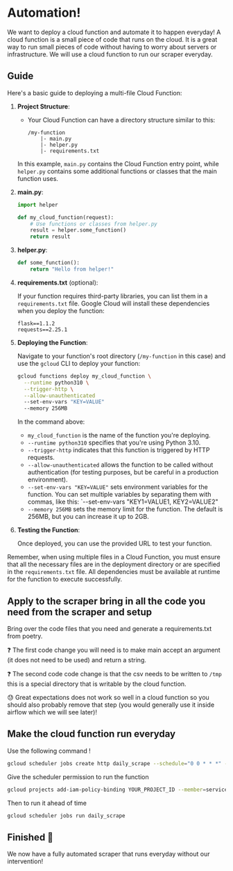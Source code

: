 # Automation!

We want to deploy a cloud function and automate it to happen everyday! A cloud function is a small piece of code that runs on the cloud. It is a great way to run small pieces of code without having to worry about servers or infrastructure. We will use a cloud function to run our scraper everyday.

## Guide

Here's a basic guide to deploying a multi-file Cloud Function:

1. **Project Structure**:
   - Your Cloud Function can have a directory structure similar to this:

     ```
     /my-function
         |- main.py
         |- helper.py
         |- requirements.txt
     ```

   In this example, `main.py` contains the Cloud Function entry point, while `helper.py` contains some additional functions or classes that the main function uses.

2. **main.py**:

   ```python
   import helper

   def my_cloud_function(request):
       # Use functions or classes from helper.py
       result = helper.some_function()
       return result
   ```

3. **helper.py**:

   ```python
   def some_function():
       return "Hello from helper!"
   ```

4. **requirements.txt** (optional):

   If your function requires third-party libraries, you can list them in a `requirements.txt` file. Google Cloud will install these dependencies when you deploy the function:

   ```
   flask==1.1.2
   requests==2.25.1
   ```

5. **Deploying the Function**:

   Navigate to your function's root directory (`/my-function` in this case) and use the `gcloud` CLI to deploy your function:

   ```bash
   gcloud functions deploy my_cloud_function \
     --runtime python310 \
     --trigger-http \
     --allow-unauthenticated
     --set-env-vars "KEY=VALUE"
     --memory 256MB
   ```

   In the command above:
   - `my_cloud_function` is the name of the function you're deploying.
   - `--runtime python310` specifies that you're using Python 3.10.
   - `--trigger-http` indicates that this function is triggered by HTTP requests.
   - `--allow-unauthenticated` allows the function to be called without authentication (for testing purposes, but be careful in a production environment).
   - `--set-env-vars "KEY=VALUE"` sets environment variables for the function. You can set multiple variables by separating them with commas, like this: `--set-env-vars "KEY1=VALUE1,
   KEY2=VALUE2"
   - `--memory 256MB` sets the memory limit for the function. The default is 256MB, but you can increase it up to 2GB.

6. **Testing the Function**:

   Once deployed, you can use the provided URL to test your function.

Remember, when using multiple files in a Cloud Function, you must ensure that all the necessary files are in the deployment directory or are specified in the `requirements.txt` file. All dependencies must be available at runtime for the function to execute successfully.

## Apply to the scraper bring in all the code you need from the scraper and setup

Bring over the code files that you need and generate a requirements.txt from poetry.

❓ The  first code change you will need is to make main accept an argument (it does not need to be used) and return a string.

❓ The second code code change is that the csv needs to be written to `/tmp` this is a special directory that is writable by the cloud function.

😓 Great expectations does not work so well in a cloud function so you should also probably remove that step (you would generally use it inside airflow which we will see later)!

## Make the cloud function run everyday

Use the following command !

```bash
gcloud scheduler jobs create http daily_scrape --schedule="0 0 * * *" --http-method=POST --uri=your_function_uri --time-zone=Europe/Paris --headers="Content-Type=application/json" --message-body='{}'
```

Give the scheduler permission to run the function

```bash
gcloud projects add-iam-policy-binding YOUR_PROJECT_ID --member=serviceAccount:service-YOUR_PROJECT_NUMBER@gcp-sa-cloudscheduler.iam.gserviceaccount.com --role=roles/cloudfunctions.invoker

```

Then to run it ahead of time

```bash
gcloud scheduler jobs run daily_scrape
```

## Finished 🏁

We now have a fully automated scraper that runs everyday without our intervention!
